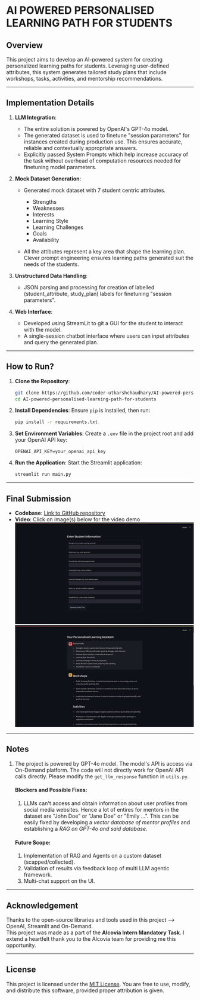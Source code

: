 # **AI POWERED PERSONALISED LEARNING PATH FOR STUDENTS**

## **Overview**
This project aims to develop an AI-powered system for creating personalized learning paths for students. Leveraging user-defined attributes, this system generates tailored study plans that include workshops, tasks, activities, and mentorship recommendations.

---

## **Implementation Details**
1. **LLM Integration**:
    - The entire solution is powered by OpenAI's GPT-4o model.
    - The generated dataset is used to finetune "session parameters" for instances created during production use. This ensures accurate, reliable and contextually appropriate answers.
    - Explicitly passed System Prompts which help increase accuracy of the task without overhead of computation resources needed for finetuning model parameters.

2. **Mock Dataset Generation**:
    - Generated mock dataset with 7 student centric attributes.
        - Strengths
        - Weaknesses
        - Interests
        - Learning Style
        - Learning Challenges
        - Goals
        - Availability

    - All the attibutes represent a key area that shape the learning plan. Clever prompt engineering ensures learning paths generated suit the needs of the students.

3. **Unstructured Data Handling**:
    - JSON parsing and processing for creation of labelled (student_attribute, study_plan) labels for finetuning "session parameters".

4. **Web Interface**:
    - Developed using StreamLit to git a GUI for the student to interact with the model.
    - A single-session chatbot interface where users can input attributes and query the generated plan.

---

## **How to Run?**
1. **Clone the Repository**:
   ```bash
   git clone https://github.com/coder-utkarshchaudhary/AI-powered-personalised-learning-path-for-students.git
   cd AI-powered-personalised-learning-path-for-students
   ```

2. **Install Dependencies**:
   Ensure `pip` is installed, then run:
   ```bash
   pip install -r requirements.txt
   ```

3. **Set Environment Variables**:
   Create a `.env` file in the project root and add your OpenAI API key:
   ```
   OPENAI_API_KEY=your_openai_api_key
   ```

4. **Run the Application**:
   Start the Streamlit application:
   ```bash
   streamlit run main.py
   ```

---

## **Final Submission**
- **Codebase**: [Link to GitHub repository](https://github.com/coder-utkarshchaudhary/AI-powered-personalised-learning-path-for-students.git)
- **Video**: Click on image(s) below for the video demo<br><a href=""><img src="images/Form Window.png" alt="Form Window"></a><br><a href=""><img src="images/Chat Window.png" alt="Chat Window"></a>
---

## **Notes**
1. The project is powered by GPT-4o model. The model's API is access via On-Demand platform. The code will not directly work for OpenAI API calls directly. Please modify the ```get_llm_response``` function in ```utils.py```.

    #### Blockers and Possible Fixes:
    1.  LLMs can't access and obtain information about user profiles from social media websites. Hence a lot of entires for mentors in the dataset are "John Doe" or "Jane Doe" or "Emily ...". This can be easily fixed by developing a _vector database of mentor profiles_ and establishing a _RAG on GPT-4o and said database_.

    #### Future Scope:
    1. Implementation of RAG and Agents on a custom dataset (scapped/collected).
    2. Validation of results via feedback loop of multi LLM agentic framework.
    3. Multi-chat support on the UI.

---

## **Acknowledgement**
Thanks to the open-source libraries and tools used in this project --> OpenAI, Streamlit and On-Demand.<br>
This project was made as a part of the **Alcovia Intern Mandatory Task**. I extend a heartfelt thank you to the Alcovia team for providing me this opportunity.

---

## **License**
This project is licensed under the [MIT License](https://opensource.org/licenses/MIT). You are free to use, modify, and distribute this software, provided proper attribution is given.